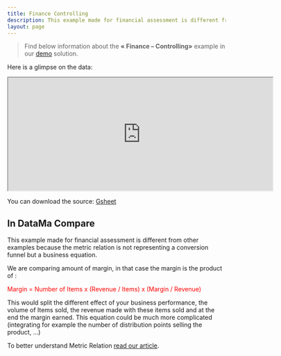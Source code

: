 ```yaml
---
title: Finance Controlling
description: This example made for financial assessment is different from other examples because the metric relation is not representing a conversion funnel but a business equation.
layout: page
---
```


> Find below information about the **« Finance – Controlling»**  example in our [demo](https://solutions.datama.fr/) solution.

Here is a glimpse on the data:

<center><iframe src="https://docs.google.com/spreadsheets/d/e/2PACX-1vTXYphkUS8WX6Wa4GZp5LBisnEOoqdLyp9darrXuIJPqmsnv_f8Tvhq_0sNX7L2uVfIaJjonTP2j8Fm/pubhtml?gid=1408263987&amp;single=true&amp;widget=true&amp;headers=false" width="610" height="260"></iframe></center>

You can download the source: [Gsheet](https://docs.google.com/spreadsheets/d/1bNEeqm5CfpPmYPr_t4ff1xcJkSBKoVvwJd4vKB0sDzs/edit#gid=1408263987)

## In DataMa Compare

This example made for financial assessment is different from other examples because the metric relation is not representing a conversion funnel but a business equation.

We are comparing amount of margin, in that case the margin is the product of :

<span style="color:red"> Margin = Number of Items x (Revenue / Items) x (Margin / Revenue) </span>

This would split the different effect of your business performance, the volume of Items sold, the revenue made with these items sold and at the end the margin earned.  This equation could be much more complicated (integrating for example the number of distribution points selling the product, …)

To better understand Metric Relation [read our article]({{site.url}}{{site.baseurl}}/core-app/header/input/metric-relation).
